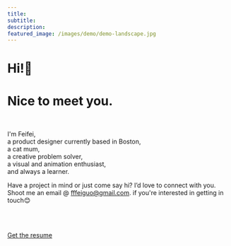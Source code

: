 ```yaml
---
title: 
subtitle: 
description: 
featured_image: /images/demo/demo-landscape.jpg
---
```


<h1>Hi!👋</h1>
<h1>Nice to meet you.</h1>

<br>

I'm Feifei, <br>
a product designer currently based in Boston,<br>
a cat mum,<br>
a creative problem solver,<br>
a visual and animation enthusiast,<br>
and always a learner.<br>

Have a project in mind or just come say hi? I’d love to connect with you. Shoot me an email @ [fffeiguo@gmail.com](mailto:fffeiguo@gmail.com). if you're interested in getting in touch😊

<br/><br/>

<a href="FeifeiGuo_CV.pdf" class="button button--large" target="_blank">Get the resume</a>